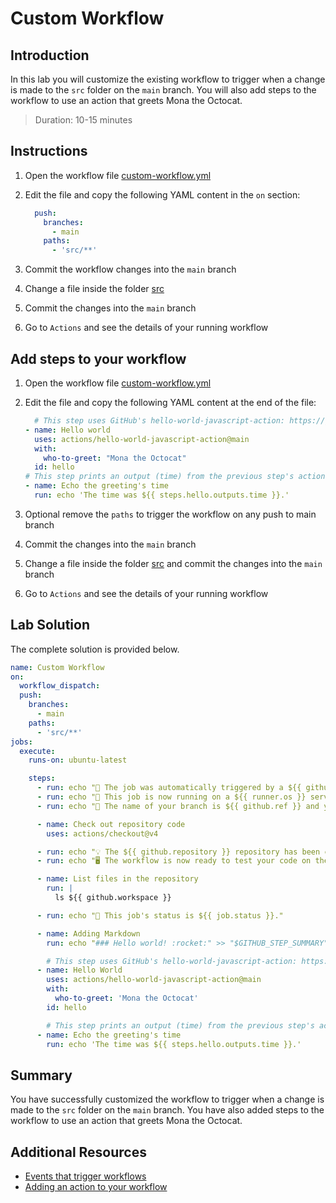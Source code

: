 # Custom Workflow

## Introduction

In this lab you will customize the existing workflow to trigger when a change is made to the `src` folder on the `main` branch. You will also add steps to the workflow to use an action that greets Mona the Octocat.

> Duration: 10-15 minutes

## Instructions

1. Open the workflow file [custom-workflow.yml](/.github/workflows/custom-workflow.yml)
2. Edit the file and copy the following YAML content in the `on` section:

   ```YAML
     push:
       branches:
         - main
       paths:
         - 'src/**'
   ```

3. Commit the workflow changes into the `main` branch
4. Change a file inside the folder [src](/src)
5. Commit the changes into the `main` branch
6. Go to `Actions` and see the details of your running workflow

## Add steps to your workflow

1. Open the workflow file [custom-workflow.yml](/.github/workflows/custom-workflow.yml)
2. Edit the file and copy the following YAML content at the end of the file:

   ```YAML
     # This step uses GitHub's hello-world-javascript-action: https://github.com/actions/hello-world-javascript-action
   - name: Hello world
     uses: actions/hello-world-javascript-action@main
     with:
       who-to-greet: "Mona the Octocat"
     id: hello
   # This step prints an output (time) from the previous step's action.
   - name: Echo the greeting's time
     run: echo 'The time was ${{ steps.hello.outputs.time }}.'

   ```

3. Optional remove the `paths` to trigger the workflow on any push to main branch
4. Commit the changes into the `main` branch
5. Change a file inside the folder [src](/src) and commit the changes into the `main` branch
6. Go to `Actions` and see the details of your running workflow

## Lab Solution

The complete solution is provided below.

```YAML
name: Custom Workflow
on:
  workflow_dispatch:
  push:
    branches:
      - main
    paths:
      - 'src/**'
jobs:
  execute:
    runs-on: ubuntu-latest

    steps:
      - run: echo "🎉 The job was automatically triggered by a ${{ github.event_name }} event."
      - run: echo "🐧 This job is now running on a ${{ runner.os }} server hosted by GitHub!"
      - run: echo "🔎 The name of your branch is ${{ github.ref }} and your repository is ${{ github.repository }}."

      - name: Check out repository code
        uses: actions/checkout@v4

      - run: echo "💡 The ${{ github.repository }} repository has been cloned to the runner."
      - run: echo "🖥️ The workflow is now ready to test your code on the runner."

      - name: List files in the repository
        run: |
          ls ${{ github.workspace }}

      - run: echo "🍏 This job's status is ${{ job.status }}."

      - name: Adding Markdown
        run: echo "### Hello world! :rocket:" >> "$GITHUB_STEP_SUMMARY"

        # This step uses GitHub's hello-world-javascript-action: https://github.com/actions/hello-world-javascript-action
      - name: Hello World
        uses: actions/hello-world-javascript-action@main
        with:
          who-to-greet: 'Mona the Octocat'
        id: hello

        # This step prints an output (time) from the previous step's action.
      - name: Echo the greeting's time
        run: echo 'The time was ${{ steps.hello.outputs.time }}.'

```

## Summary

You have successfully customized the workflow to trigger when a change is made to the `src` folder on the `main` branch. You have also added steps to the workflow to use an action that greets Mona the Octocat.

## Additional Resources

- [Events that trigger workflows](https://docs.github.com/en/actions/using-workflows/events-that-trigger-workflows)
- [Adding an action to your workflow](https://docs.github.com/en/actions/learn-github-actions/finding-and-customizing-actions#adding-an-action-to-your-workflow)
